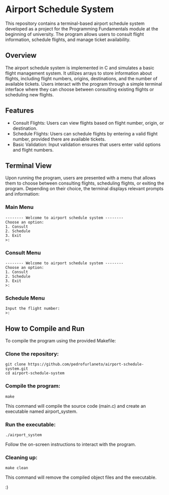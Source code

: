 # Airport Schedule System
This repository contains a terminal-based airport schedule system developed as a project for the Programming Fundamentals module at the beginning of university. The program allows users to consult flight information, schedule flights, and manage ticket availability.

## Overview
The airport schedule system is implemented in C and simulates a basic flight management system. It utilizes arrays to store information about flights, including flight numbers, origins, destinations, and the number of available tickets. Users interact with the program through a simple terminal interface where they can choose between consulting existing flights or scheduling new flights.

## Features
- Consult Flights: Users can view flights based on flight number, origin, or destination.
- Schedule Flights: Users can schedule flights by entering a valid flight number, provided there are available tickets.
- Basic Validation: Input validation ensures that users enter valid options and flight numbers.

## Terminal View
Upon running the program, users are presented with a menu that allows them to choose between consulting flights, scheduling flights, or exiting the program. Depending on their choice, the terminal displays relevant prompts and information:

### Main Menu
```
-------- Welcome to airport schedule system --------
Choose an option:
1. Consult
2. Schedule
3. Exit
>: 
```

### Consult Menu
```
-------- Welcome to airport schedule system --------
Choose an option:
1. Consult
2. Schedule
3. Exit
>: 
```

### Schedule Menu
```
Input the flight number:
>:
```

## How to Compile and Run
To compile the program using the provided Makefile:

### Clone the repository:
```
git clone https://github.com/pedrofurlaneto/airport-schedule-system.git
cd airport-schedule-system
```

### Compile the program:
```
make
```

This command will compile the source code (main.c) and create an executable named airport_system.

### Run the executable:
```
./airport_system
```
Follow the on-screen instructions to interact with the program.

### Cleaning up:
```
make clean
```
This command will remove the compiled object files and the executable.

:)